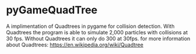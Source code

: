 # pyGameQuadTree

A implimentation of Quadtrees in pygame for collision detection. With Quadtrees the program is able to simulate 2,000 particles with collisions at 30 fps. Without Quadtrees it can only do 300 at 30fps.
for more information about Quadtrees: https://en.wikipedia.org/wiki/Quadtree
